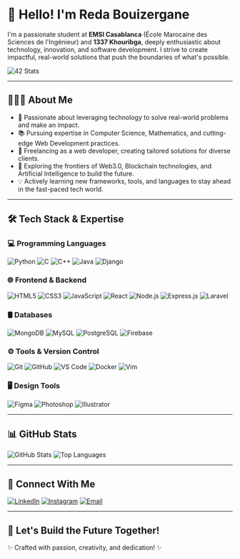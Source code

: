 # 👋 Hello! I'm Reda Bouizergane

I'm a passionate student at **EMSI Casablanca** (École Marocaine des Sciences de l'Ingénieur) and **1337 Khouribga**, deeply enthusiastic about technology, innovation, and software development. I strive to create impactful, real-world solutions that push the boundaries of what's possible.

![42 Stats](https://badge.mediaplus.ma/greenbinary/rbouizer)

---

## 👨🏻‍💻 About Me

- 🌟 Passionate about leveraging technology to solve real-world problems and make an impact.
- 📚 Pursuing expertise in Computer Science, Mathematics, and cutting-edge Web Development practices.
- 🔧 Freelancing as a web developer, creating tailored solutions for diverse clients.
- 🚀 Exploring the frontiers of Web3.0, Blockchain technologies, and Artificial Intelligence to build the future.
- 💡 Actively learning new frameworks, tools, and languages to stay ahead in the fast-paced tech world.

---

## 🛠️ Tech Stack & Expertise

### 💻 Programming Languages
![Python](https://img.shields.io/badge/-Python-333333?style=flat&logo=python)
![C](https://img.shields.io/badge/-C-333333?style=flat&logo=c)
![C++](https://img.shields.io/badge/-C++-333333?style=flat&logo=cplusplus)
![Java](https://img.shields.io/badge/-Java-333333?style=flat&logo=java)
![Django](https://img.shields.io/badge/-Django-333333?style=flat&logo=django)

### 🌐 Frontend & Backend
![HTML5](https://img.shields.io/badge/-HTML5-333333?style=flat&logo=HTML5)
![CSS3](https://img.shields.io/badge/-CSS3-333333?style=flat&logo=CSS3&logoColor=1572B6)
![JavaScript](https://img.shields.io/badge/-JavaScript-333333?style=flat&logo=javascript)
![React](https://img.shields.io/badge/-React-333333?style=flat&logo=react)
![Node.js](https://img.shields.io/badge/-Node.js-333333?style=flat&logo=node.js)
![Express.js](https://img.shields.io/badge/-Express.js-333333?style=flat&logo=express)
![Laravel](https://img.shields.io/badge/-Laravel-333333?style=flat&logo=laravel)

### 🛢️ Databases
![MongoDB](https://img.shields.io/badge/-MongoDB-333333?style=flat&logo=mongodb)
![MySQL](https://img.shields.io/badge/-MySQL-333333?style=flat&logo=mysql)
![PostgreSQL](https://img.shields.io/badge/-PostgreSQL-333333?style=flat&logo=postgresql)
![Firebase](https://img.shields.io/badge/-Firebase-333333?style=flat&logo=firebase)

### ⚙️ Tools & Version Control
![Git](https://img.shields.io/badge/-Git-333333?style=flat&logo=git)
![GitHub](https://img.shields.io/badge/-GitHub-333333?style=flat&logo=github)
![VS Code](https://img.shields.io/badge/-VS%20Code-333333?style=flat&logo=visual-studio-code)
![Docker](https://img.shields.io/badge/-Docker-333333?style=flat&logo=docker)
![Vim](https://img.shields.io/badge/-Vim-333333?style=flat&logo=vim)

### 🖥️ Design Tools
![Figma](https://img.shields.io/badge/-Figma-333333?style=flat&logo=figma)
![Photoshop](https://img.shields.io/badge/-Photoshop-333333?style=flat&logo=adobe-photoshop)
![Illustrator](https://img.shields.io/badge/-Illustrator-333333?style=flat&logo=adobe-illustrator)

---

## 📊 GitHub Stats

![GitHub Stats](https://github-readme-stats.vercel.app/api?username=Redabouizer&theme=radical&show_icons=true)
![Top Languages](https://github-readme-stats.vercel.app/api/top-langs/?username=Redabouizer&theme=radical&layout=compact)

---

## 🤝 Connect With Me

[![LinkedIn](https://img.shields.io/badge/LinkedIn-333333?style=flat-square&logo=linkedin)](https://www.linkedin.com/in/reda-bouizergane)
[![Instagram](https://img.shields.io/badge/Instagram-333333?style=flat-square&logo=instagram)](https://www.instagram.com/reda_bouize)
[![Email](https://img.shields.io/badge/Email-redabouizergane6@gmail.com-blue?style=flat-square&logo=gmail)](mailto:redabouizergane6@gmail.com)

---

## 🌟 Let's Build the Future Together!

✨ Crafted with passion, creativity, and dedication! ✨
